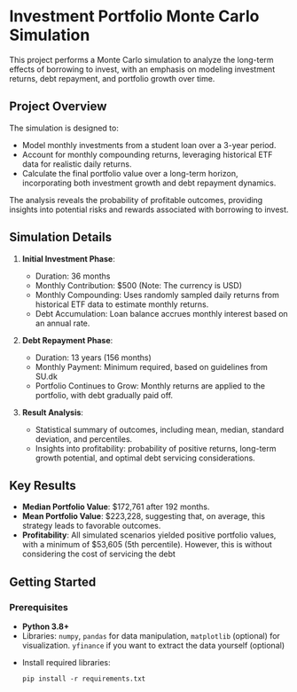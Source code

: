 # Investment Portfolio Monte Carlo Simulation

This project performs a Monte Carlo simulation to analyze the long-term effects of borrowing to invest, with an emphasis on modeling investment returns, debt repayment, and portfolio growth over time.

## Project Overview

The simulation is designed to:
- Model monthly investments from a student loan over a 3-year period.
- Account for monthly compounding returns, leveraging historical ETF data for realistic daily returns.
- Calculate the final portfolio value over a long-term horizon, incorporating both investment growth and debt repayment dynamics.

The analysis reveals the probability of profitable outcomes, providing insights into potential risks and rewards associated with borrowing to invest.

## Simulation Details

1. **Initial Investment Phase**:
    - Duration: 36 months
    - Monthly Contribution: $500 (Note: The currency is USD)
    - Monthly Compounding: Uses randomly sampled daily returns from historical ETF data to estimate monthly returns.
    - Debt Accumulation: Loan balance accrues monthly interest based on an annual rate.

2. **Debt Repayment Phase**:
    - Duration: 13 years (156 months)
    - Monthly Payment: Minimum required, based on guidelines from SU.dk
    - Portfolio Continues to Grow: Monthly returns are applied to the portfolio, with debt gradually paid off.

3. **Result Analysis**:
    - Statistical summary of outcomes, including mean, median, standard deviation, and percentiles.
    - Insights into profitability: probability of positive returns, long-term growth potential, and optimal debt servicing considerations.

## Key Results

- **Median Portfolio Value**: $172,761 after 192 months.
- **Mean Portfolio Value**: $223,228, suggesting that, on average, this strategy leads to favorable outcomes.
- **Profitability**: All simulated scenarios yielded positive portfolio values, with a minimum of $53,605 (5th percentile). However, this is without considering the cost of servicing the debt

## Getting Started

### Prerequisites

- **Python 3.8+**
- Libraries: `numpy`, `pandas` for data manipulation, `matplotlib` (optional) for visualization. `yfinance` if you want to extract the data yourself (optional)

* Install required libraries:
    ```
    pip install -r requirements.txt
    ```
